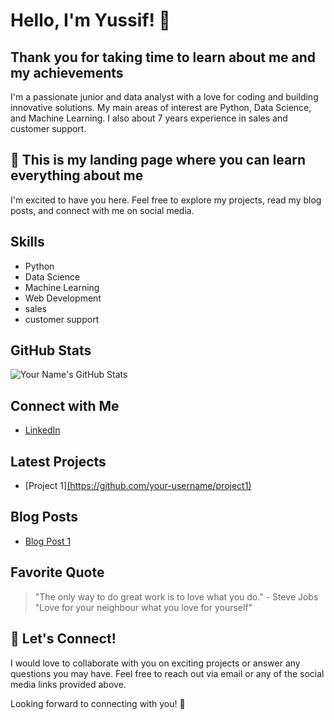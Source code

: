 
<!-- Your Name -->
# Hello, I'm Yussif! 👋
## Thank you for taking time to learn about me and my achievements
<!-- A brief introduction about yourself -->
I'm a passionate junior and data analyst with a love for coding and building innovative solutions. My main areas of interest are Python, Data Science, and Machine Learning. I also about 7 years experience in sales and customer support.

<!-- Call to Action -->
## 🚀 This is my landing page where you can learn everything about me

I'm excited to have you here. Feel free to explore my projects, read my blog posts, and connect with me on social media.

<!-- Your Skills -->
## Skills
- Python
- Data Science
- Machine Learning
- Web Development
- sales
- customer support

<!-- Your GitHub Stats -->
## GitHub Stats
![Your Name's GitHub Stats](https://github-readme-stats.vercel.app/api?username=your-username&show_icons=true&theme=dracula)

<!-- Connect with me -->
## Connect with Me
- [LinkedIn](linkedin.com/in/yussif-ahmed-1ba501196)


<!-- Your Latest Projects -->
## Latest Projects
- [Project 1][(https://github.com/your-username/project1)](https://github.com/yussifahmedgh/finalCapstone.git)


<!-- Your Blog Posts -->
## Blog Posts
- [Blog Post 1](empty)


<!-- Your Favorite Quote -->
## Favorite Quote
> "The only way to do great work is to love what you do." - Steve Jobs
> "Love for your neighbour what you love for yourself"

<!-- Call to Action -->
## 💌 Let's Connect!
I would love to collaborate with you on exciting projects or answer any questions you may have. Feel free to reach out via email or any of the social media links provided above.

Looking forward to connecting with you! 🌟
